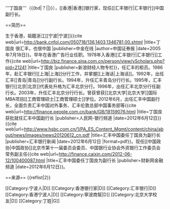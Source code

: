 '''丁国良'''（{{bd|？||}}），[[香港|香港]]银行家，现任[[汇丰银行|汇丰银行]]中国副行长。

==简历==

生于香港，祖籍浙江[[宁波|宁波]]<ref name="ding">{{cite web|url=http://bank.cnfol.com/050718/136,1403,1346781,00.shtml |title=丁国良 很汇丰，也很中国 |publisher=中金在线 |author=中国证券报 |date=2005年7月18日}}</ref>。早年在香港广告行业任职。1978年入香港[[汇丰银行|汇丰银行]]工作<ref name="ding sina">{{cite web|url=http://biz.finance.sina.com.cn/person/view/vScholars.php?pid=21241 |title=丁国良 |publisher=新浪财经人物专栏}}</ref>，任汇丰的柜员。1986年，赴汇丰银行[[上海|上海]]分行工作，并掌握[[上海话|上海话]]。1992年，出任汇丰[[青岛|青岛]]分行副行长。1994年，升任汇丰青岛分行行长。1995年，汇丰银行[[北京|北京]]代表处升格为汇丰北京分行。1996年，出任汇丰北京分行任副行长。2003年，升任汇丰北京分行行长<ref name="ding"/>。曾获曾获[[北京大学|北京大学]]国际MBA项目[[工商管理硕士|工商管理硕士]]学位<ref name="ding sina"/>。2012年6月，出任汇丰中国副行长，全面负责汇丰中国对外事务、汇丰伦敦总部中国事务部等<ref>{{cite web|url=http://finance.people.com.cn/bank/GB/18159076.html |title=丁国良获批就任汇丰中国副行长 |publisher=人民网-银行频道 |date=2012年6月12日}}</ref><ref>{{cite web|url=http://www.hsbc.com.cn/1/PA_ES_Content_Mgmt/content/china/about/news/images/news20120612_cn.pdf |title=汇丰中国委任丁国良为副行长 |publisher=汇丰银行新闻 |date=2012年6月12日 |format=pdf}}</ref>。现任[[中国政协|中国政协]]北京市第十一届委员会委员、中国银行业协会外资银行工作委员会常务副主任<ref>{{cite web|url=http://finance.caixin.com/2012-06-12/100400087.html |title=汇丰中国委任丁国良为副行长  |publisher=财新网金融频道 |date=2012年6月12日}}</ref>。

==来源==
{{reflist|2}}

[[Category:宁波人|D]]
[[Category:香港银行家|D]]
[[Category:汇丰银行|D]]
[[Category:香港宁波人|D]]
[[Category:寧波商幫|D]]
[[Category:北京大学校友|D]]
[[Category:丁姓|G]]